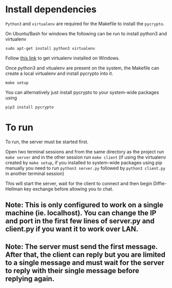 <!-- Markdown - please view in markdown viewer  -->
# Install dependencies
`Python3` and `virtualenv` are required for the Makefile to install the `pycrypto`.

On Ubuntu/Bash for windows the following can be run to install python3 and virtualenv
```shell
sudo apt-get install python3 virtualenv
```

Follow [this link](https://programwithus.com/learn-to-code/Pip-and-virtualenv-on-Windows/) to get virtualenv installed on Windows.

Once python3 and vitualenv are present on the system, the Makefile can create a local virtualenv and install pycrypto into it.

```shell
make setup
```

You can alternatively just install pycrypto to your system-wide packages using 
```shell
pip3 install pycrypto
```

# To run
To run, the server must be started first.

Open two terminal sessions and from the same directory as the project run  `make server` and in the other session run  `make client` (if using the virtualenv created by `make setup`, if you installed to system-wide packages using pip manually you need to run `python3 server.py` followed by `python3 client.py` in another terminal session)

This will start the server, wait for the client to connect and then begin Diffie-Hellman key exchange before allowing you to chat.

## Note: This is only configured to work on a single machine (ie. localhost). You can change the IP and port in the first few lines of server.py and client.py if you want it to work over LAN.

## Note: The server must send the first message. After that, the client can reply but you are limited to a single message and must wait for the server to reply with their single message before replying again. 
